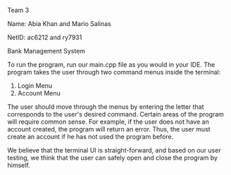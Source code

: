 Team 3

Name: Abia Khan and Mario Salinas 

NetID: ac6212 and ry7931

Bank Management System 

To run the program, run our main.cpp file as you would in your IDE. 
The program takes the user through two command menus inside the terminal:
1) Login Menu
2) Account Menu

The user should move through the menus by entering the letter that corresponds to the user's desired command. 
Certain areas of the program will require common sense. For example, if the user does not have an account created, the program will return an error. Thus, the user must create an account if he has not used the program before.

We believe that the terminal UI is straight-forward, and based on our user testing, we think that the user can safely open and close the program by himself.


